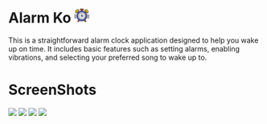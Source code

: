 # Alarm Ko <img src="screenShots/alarm.png" alt="Alarm Icon" style="vertical-align: baseline; width: 30px; height: 30px;"/>

This is a straightforward alarm clock application designed to help you wake up on time. It includes basic features such as setting alarms, enabling vibrations, and selecting your preferred song to wake up to.

# ScreenShots 

<p float="left">
  <img src="screenShots/screenshot1.jpg" width="24%" />
  <img src="screenShots/screenshot2.png" width="24%" />
  <img src="screenShots/screenshot3.png" width="24%" />
  <img src="screenShots/screenshot4.png" width="24%" />
</p>
